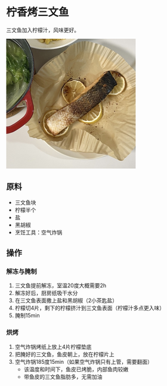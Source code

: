 # 柠香烤三文鱼

三文鱼加入柠檬汁，风味更好。

<img src="./1.jpg" alt="1" style="zoom:50%;" />

## 原料

- 三文鱼块
- 柠檬半个
- 盐
- 黑胡椒
- 烹饪工具：空气炸锅

## 操作

### 解冻与腌制

1. 三文鱼提前解冻，室温20度大概需要2h
2. 解冻好后，厨房纸吸干水分
3. 在三文鱼表面撒上盐和黑胡椒（2小茶匙盐）
4. 柠檬切4片，剩下的柠檬挤汁到三文鱼表面（柠檬汁多点更入味）
5. 腌制15min

### 烘烤

1. 空气炸锅烤纸上放上4片柠檬垫底
2. 把腌好的三文鱼，鱼皮朝上，放在柠檬片上
3. 空气炸锅185度15min（如果空气炸锅只有上管，需要翻面）
   - 该温度和时间下，鱼皮已烤脆，内部鱼肉较嫩
   - 带鱼皮的三文鱼脂肪多，无需加油

